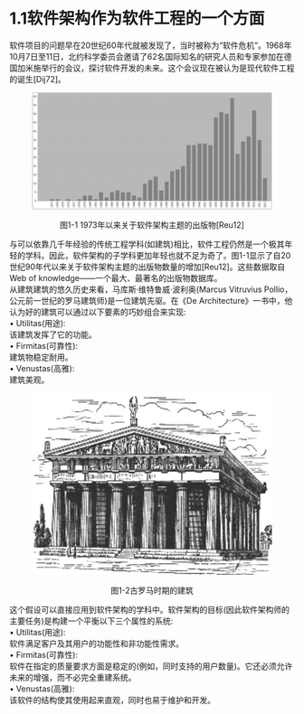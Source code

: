 # 1.1软件架构作为软件工程的一个方面


软件项目的问题早在20世纪60年代就被发现了，当时被称为“软件危机”。1968年10月7日至11日，北约科学委员会邀请了62名国际知名的研究人员和专家参加在德国加米施举行的会议，探讨软件开发的未来。这个会议现在被认为是现代软件工程的诞生\[Dij72]。

<figure><img src="../.gitbook/assets/image (22) (1).png" alt=""><figcaption></figcaption></figure>

<p align="center">图1-1 1973年以来关于软件架构主题的出版物[Reu12]</p>


与可以依靠几千年经验的传统工程学科(如建筑)相比，软件工程仍然是一个极其年轻的学科。因此，软件架构的子学科更加年轻也就不足为奇了。图1-1显示了自20世纪90年代以来关于软件架构主题的出版物数量的增加\[Reu12]。这些数据取自Web of knowledge——一个最大、最著名的出版物数据库。
\
从建筑建筑的悠久历史来看，马库斯·维特鲁威·波利奥(Marcus Vitruvius Pollio，公元前一世纪的罗马建筑师)是一位建筑先驱。在《De Architecture》一书中，他认为好的建筑可以通过以下要素的巧妙组合来实现:
\
• Utilitas(用途):
\
该建筑发挥了它的功能。
\
• Firmitas(可靠性):
\
建筑物稳定耐用。
\
• Venustas(高雅):
\
建筑美观。

<figure><img src="../.gitbook/assets/image (23) (1).png" alt=""><figcaption></figcaption></figure>

<p align="center">
图1-2古罗马时期的建筑</p>

这个假设可以直接应用到软件架构的学科中。软件架构的目标(因此软件架构师的主要任务)是构建一个平衡以下三个属性的系统:
\
• Utilitas(用途):
\
软件满足客户及其用户的功能性和非功能性需求。
\
• Firmitas(可靠性):
\
软件在指定的质量要求方面是稳定的(例如，同时支持的用户数量)。它还必须允许未来的增强，而不必完全重建系统。
\
• Venustas(高雅):
\
该软件的结构使其使用起来直观，同时也易于维护和开发。
